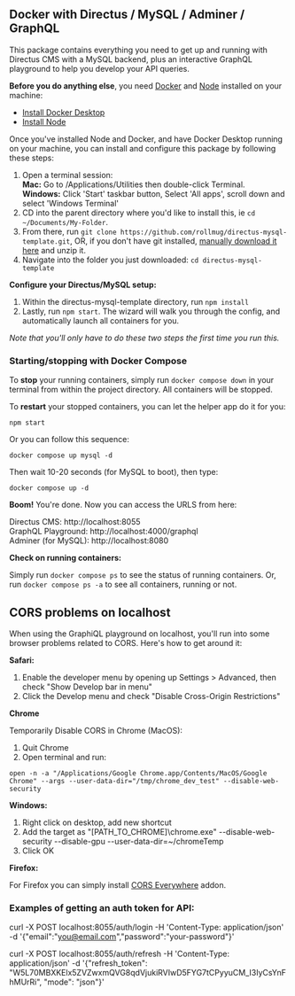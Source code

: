 ## Docker with Directus / MySQL / Adminer / GraphQL

This package contains everything you need to get up and running with Directus CMS with a MySQL backend, plus an interactive GraphQL playground to help you develop your API queries.

**Before you do anything else**, you need [Docker](https://www.docker.com) and [Node](https://nodejs.org) installed on your machine:

- [Install Docker Desktop](https://www.docker.com/products/docker-desktop/)  
- [Install Node](https://nodejs.org/en/download/)

Once you've installed Node and Docker, and have Docker Desktop running on your machine, you can install and configure this package by following these steps:

1. Open a terminal session:  
    **Mac:** Go to /Applications/Utilities then double-click Terminal.  
    **Windows:** Click 'Start' taskbar button, Select 'All apps', scroll down and select 'Windows Terminal'
2. CD into the parent directory where you'd like to install this, ie `cd ~/Documents/My-Folder`.
3. From there, run `git clone https://github.com/rollmug/directus-mysql-template.git`, OR, if you don't have git installed, [manually download it here](https://github.com/rollmug/directus-mysql-template/archive/refs/heads/main.zip) and unzip it.
4. Navigate into the folder you just downloaded: `cd directus-mysql-template`

**Configure your Directus/MySQL setup:**

1. Within the directus-mysql-template directory, run `npm install`
2. Lastly, run `npm start`. The wizard will walk you through the config, and automatically launch all containers for you.

*Note that you'll only have to do these two steps the first time you run this.*

### Starting/stopping with Docker Compose

To **stop** your running containers, simply run `docker compose down` in your terminal from within the project directory. All containers will be stopped.

To **restart** your stopped containers, you can let the helper app do it for you:

`npm start`

Or you can follow this sequence:

`docker compose up mysql -d`

Then wait 10-20 seconds (for MySQL to boot), then type:

`docker compose up -d`

**Boom!** You're done. Now you can access the URLS from here:

Directus CMS: http://localhost:8055  
GraphQL Playground: http://localhost:4000/graphql  
Adminer (for MySQL): http://localhost:8080

**Check on running containers:**

Simply run `docker compose ps` to see the status of running containers. Or, run `docker compose ps -a` to see all containers, running or not.

## CORS problems on localhost

When using the GraphiQL playground on localhost, you'll run into some browser problems related to CORS. Here's how to get around it:

**Safari:**

1. Enable the developer menu by opening up Settings > Advanced, then check "Show Develop bar in menu"
2. Click the Develop menu and check "Disable Cross-Origin Restrictions"

**Chrome**

Temporarily Disable CORS in Chrome (MacOS):

1. Quit Chrome
2. Open terminal and run:

`open -n -a "/Applications/Google Chrome.app/Contents/MacOS/Google Chrome" --args --user-data-dir="/tmp/chrome_dev_test" --disable-web-security`

**Windows:**

1. Right click on desktop, add new shortcut
2. Add the target as "[PATH_TO_CHROME]\chrome.exe" --disable-web-security --disable-gpu --user-data-dir=~/chromeTemp
3. Click OK

**Firefox:**

For Firefox you can simply install [CORS Everywhere](https://addons.mozilla.org/en-US/firefox/addon/cors-everywhere/) addon.

### Examples of getting an auth token for API:

curl -X POST localhost:8055/auth/login -H 'Content-Type: application/json' -d '{"email":"you@email.com","password":"your-password"}'

curl -X POST localhost:8055/auth/refresh -H 'Content-Type: application/json' -d '{"refresh_token": "W5L70MBXKElx5ZVZwxmQVG8qdVjukiRVIwD5FYG7tCPyyuCM_I3IyCsYnFhMUrRi", "mode": "json"}'